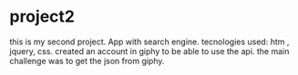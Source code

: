 # project2
this is my second project. App with search engine.
tecnologies used: htm , jquery, css.
created an account in giphy to be able to use the api. the main challenge was to get the json from giphy.
